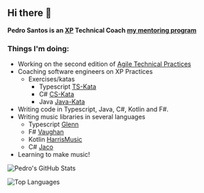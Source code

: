 ## Hi there 👋

**Pedro Santos is an [XP](https://en.wikipedia.org/wiki/Extreme_programming) Technical Coach [my mentoring program](https://github.com/pedromsantos/AGILE-TECHICAL-PRACTICES-mentoring-program)**

### Things I'm doing:
- Working on the second edition of [Agile Technical Practices](https://leanpub.com/agiletechnicalpracticesdistilled)
- Coaching software engineers on XP Practices
  - Exercises/katas
    - Typescript [TS-Kata](https://github.com/pedromsantos/ts-kata)
    - C# [CS-Kata](https://github.com/pedromsantos/cs-kata)
    - Java [Java-Kata](https://github.com/pedromsantos/java-kata)
- Writing code in Typescript, Java, C#, Kotlin and F#.
- Writing music libraries in several languages
  - Typescript [Glenn](https://github.com/pedromsantos/glenn)
  - F# [Vaughan](https://github.com/pedromsantos/vaughan)
  - Kotlin [HarrisMusic](https://github.com/pedromsantos/HarrisMusic)
  - C# [Jaco](https://github.com/pedromsantos/Jaco)
- Learning to make music!

![Pedro's GitHub Stats](https://github-readme-stats.vercel.app/api?username=pedromsantos&show_icons=true&theme=onedark&count_private=true)

![Top Languages](https://github-readme-stats.vercel.app/api/top-langs/?username=pedromsantos&hide=CSS,C%2b%2b,Objective-C,HTML,CMake&langs_count=8&layout=compact&theme=onedark&count_private=false)
